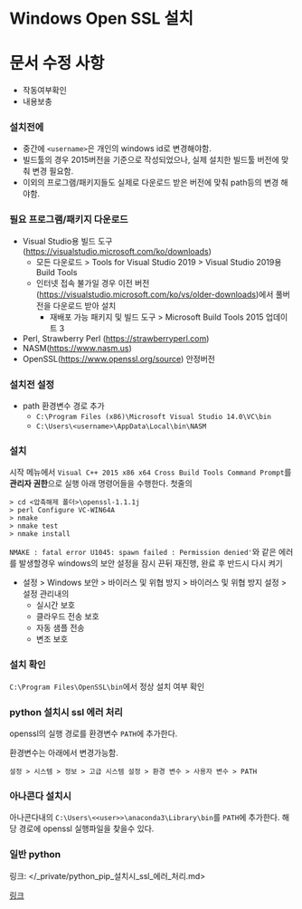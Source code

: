 Windows Open SSL 설치
===

# 문서 수정 사항
- 작동여부확인
- 내용보충


### 설치전에
- 중간에 `<username>`은 개인의 windows id로 변경해야함.
- 빌드툴의 경우 2015버전을 기준으로 작성되었으나, 실제 설치한 빌드툴 버전에 맞춰 변경 필요함.
- 이외의 프로그램/패키지들도 실제로 다운로드 받은 버전에 맞춰 path등의 변경 해야함.

### 필요 프로그램/패키지 다운로드
- Visual Studio용 빌드 도구(https://visualstudio.microsoft.com/ko/downloads)
    - 모든 다운로드 > Tools for Visual Studio 2019 > Visual Studio 2019용 Build Tools
    - 인터넷 접속 불가일 경우 이전 버전(https://visualstudio.microsoft.com/ko/vs/older-downloads)에서 풀버전을 다운로드 받아 설치
        - 재배포 가능 패키지 및 빌드 도구 > Microsoft Build Tools 2015 업데이트 3
- Perl, Strawberry Perl (https://strawberryperl.com)
- NASM(https://www.nasm.us)
- OpenSSL(https://www.openssl.org/source) 안정버전

### 설치전 설정
- path 환경변수 경로 추가
    - `C:\Program Files (x86)\Microsoft Visual Studio 14.0\VC\bin`
    - `C:\Users\<username>\AppData\Local\bin\NASM`

### 설치
시작 메뉴에서 `Visual C++ 2015 x86 x64 Cross Build Tools Command Prompt`를 **관리자 권한**으로 실행 아래 명령어들을 수행한다.
첫줄의 

```
> cd <압축해제 폴더>\openssl-1.1.1j
> perl Configure VC-WIN64A
> nmake
> nmake test
> nmake install
```

`NMAKE : fatal error U1045: spawn failed : Permission denied'`와 같은 에러를 발생할경우 windows의 보안 설정을 잠시
끈뒤 재진행, 완료 후 반드시 다시 켜기

- 설정 > Windows 보안 > 바이러스 및 위협 방지 > 바이러스 및 위협 방지 설정 > 설정 관리내의 
    - 실시간 보호
    - 클라우드 전송 보호
    - 자동 샘플 전송
    - 변조 보호


### 설치 확인
`C:\Program Files\OpenSSL\bin`에서 정상 설치 여부 확인



### python 설치시 ssl 에러 처리
openssl의 실행 경로를 환경변수 `PATH`에 추가한다.

환경변수는 아래에서 변경가능함.

`설정 > 시스템 > 정보 > 고급 시스템 설정 > 환경 변수 > 사용자 변수 > PATH`


### 아나콘다 설치시
아나콘다내의 `C:\Users\<<user>>\anaconda3\Library\bin`를 `PATH`에 추가한다.
해당 경로에 openssl 실행파일을 찾을수 있다.

### 일반 python
링크: </_private/python_pip_설치시_ssl_에러_처리.md>

[링크](/_private/python_pip_설치시_ssl_에러_처리.md)
